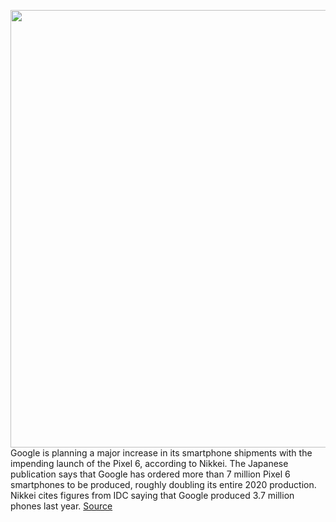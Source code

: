 <img src='https://cdn.vox-cdn.com/thumbor/AfTmY4K5vxSOKku04yzg18aFLqU=/0x0:2096x1182/1200x800/filters:focal(881x424:1215x758)/cdn.vox-cdn.com/uploads/chorus_image/image/70014157/Google_Pixel_6_Pro__Alt_Angle_.0.jpg' width='700px' /><br/>
Google is planning a major increase in its smartphone shipments with the impending launch of the Pixel 6, according to Nikkei. The Japanese publication says that Google has ordered more than 7 million Pixel 6 smartphones to be produced, roughly doubling its entire 2020 production. Nikkei cites figures from IDC saying that Google produced 3.7 million phones last year.
<a href='https://www.theverge.com/2021/10/19/22734154/pixel-6-sales-shipments-new-pixelbook-report'> Source <a/>